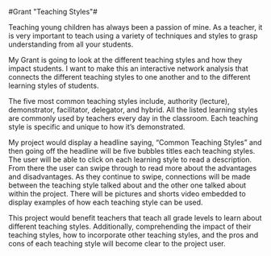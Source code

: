 #Grant "Teaching Styles"#

Teaching young children has always been a passion of mine. As a teacher, it is very important to teach using a variety of techniques and styles to grasp understanding from all your students.

My Grant is going to look at the different teaching styles and how they impact students. I want to make this an interactive network analysis that connects the different teaching styles to one another and to the different learning styles of students. 

The five most common teaching styles include, authority (lecture), demonstrator, facilitator, delegator, and hybrid. All the listed learning styles are commonly used by teachers every day in the classroom. Each teaching style is specific and unique to how it’s demonstrated.

My project would display a headline saying, “Common Teaching Styles” and then going off the headline will be five bubbles titles each teaching styles. The user will be able to click on each learning style to read a description. From there the user can swipe through to read more about the advantages and disadvantages. As they continue to swipe, connections will be made between the teaching style talked about and the other one talked about within the project. There will be pictures and shorts video embedded to display examples of how each teaching style can be used.
	
This project would benefit teachers that teach all grade levels to learn about different teaching styles. Additionally, comprehending the impact of their teaching styles, how to incorporate other teaching styles, and the pros and cons of each teaching style will become clear to the project user.
